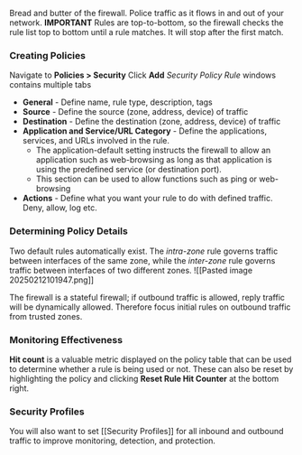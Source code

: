 Bread and butter of the firewall. Police traffic as it flows in and out of your network.
**IMPORTANT** Rules are top-to-bottom, so the firewall checks the rule list top to bottom until a rule matches. It will stop after the first match.
### Creating Policies
Navigate to **Policies > Security** Click **Add**
*Security Policy Rule* windows contains multiple tabs
- **General** - Define name, rule type, description, tags
- **Source** - Define the source (zone, address, device) of traffic 
- **Destination** - Define the destination (zone, address, device) of traffic
- **Application and Service/URL Category** - Define the applications, services, and URLs involved in the rule.
	- The application-default setting instructs the firewall to allow an application such as web-browsing as long as that application is using the predefined service (or destination port).
	- This section can be used to allow functions such as ping or web-browsing
- **Actions** - Define what you want your rule to do with defined traffic. Deny, allow, log etc.

### Determining Policy Details
Two default rules automatically exist. The *intra-zone* rule governs traffic between interfaces of the same zone, while the *inter-zone* rule governs traffic between interfaces of two different zones.
![[Pasted image 20250212101947.png]]

The firewall is a stateful firewall; if outbound traffic is allowed, reply traffic will be dynamically allowed. Therefore focus initial rules on outbound traffic from trusted zones.
### Monitoring Effectiveness
**Hit count** is a valuable metric displayed on the policy table that can be used to determine whether a rule is being used or not. These can also be reset by highlighting the policy and clicking **Reset Rule Hit Counter** at the bottom right.

### Security Profiles
You will also want to set [[Security Profiles]] for all inbound and outbound traffic to improve monitoring, detection, and protection.